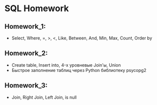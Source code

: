 # SQL Homework
## Homework_1:
- Select, Where, =, >, <, Like, Between, And,  Min, Max, Count, Order by
## Homework_2:
- Create table, Insert into, 4-х уровневые Join'ы, Union
- Быстрое заполнение таблиц через Python библиотеку psycopg2
## Homework_3:
- Join, Right Join, Left Join, is null
